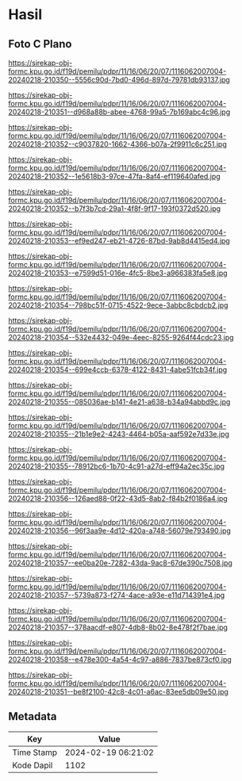 # Hasil

## Foto C Plano

https://sirekap-obj-formc.kpu.go.id/f19d/pemilu/pdpr/11/16/06/20/07/1116062007004-20240218-210350--5556c90d-7bd0-496d-897d-79781db93137.jpg

https://sirekap-obj-formc.kpu.go.id/f19d/pemilu/pdpr/11/16/06/20/07/1116062007004-20240218-210351--d968a88b-abee-4768-99a5-7b169abc4c96.jpg

https://sirekap-obj-formc.kpu.go.id/f19d/pemilu/pdpr/11/16/06/20/07/1116062007004-20240218-210352--c9037820-1662-4366-b07a-2f9911c6c251.jpg

https://sirekap-obj-formc.kpu.go.id/f19d/pemilu/pdpr/11/16/06/20/07/1116062007004-20240218-210352--1e5618b3-97ce-47fa-8af4-ef119640afed.jpg

https://sirekap-obj-formc.kpu.go.id/f19d/pemilu/pdpr/11/16/06/20/07/1116062007004-20240218-210352--b7f3b7cd-29a1-4f8f-9f17-193f0372d520.jpg

https://sirekap-obj-formc.kpu.go.id/f19d/pemilu/pdpr/11/16/06/20/07/1116062007004-20240218-210353--ef9ed247-eb21-4726-87bd-9ab8d4415ed4.jpg

https://sirekap-obj-formc.kpu.go.id/f19d/pemilu/pdpr/11/16/06/20/07/1116062007004-20240218-210353--e7599d51-016e-4fc5-8be3-a966383fa5e8.jpg

https://sirekap-obj-formc.kpu.go.id/f19d/pemilu/pdpr/11/16/06/20/07/1116062007004-20240218-210354--798bc51f-0715-4522-9ece-3abbc8cbdcb2.jpg

https://sirekap-obj-formc.kpu.go.id/f19d/pemilu/pdpr/11/16/06/20/07/1116062007004-20240218-210354--532e4432-049e-4eec-8255-9264f44cdc23.jpg

https://sirekap-obj-formc.kpu.go.id/f19d/pemilu/pdpr/11/16/06/20/07/1116062007004-20240218-210354--699e4ccb-6378-4122-8431-4abe51fcb34f.jpg

https://sirekap-obj-formc.kpu.go.id/f19d/pemilu/pdpr/11/16/06/20/07/1116062007004-20240218-210355--085036ae-b141-4e21-a638-b34a94abbd9c.jpg

https://sirekap-obj-formc.kpu.go.id/f19d/pemilu/pdpr/11/16/06/20/07/1116062007004-20240218-210355--21b1e9e2-4243-4464-b05a-aaf592e7d33e.jpg

https://sirekap-obj-formc.kpu.go.id/f19d/pemilu/pdpr/11/16/06/20/07/1116062007004-20240218-210355--78912bc6-1b70-4c91-a27d-eff94a2ec35c.jpg

https://sirekap-obj-formc.kpu.go.id/f19d/pemilu/pdpr/11/16/06/20/07/1116062007004-20240218-210356--126aed88-0f22-43d5-8ab2-f84b2f0186a4.jpg

https://sirekap-obj-formc.kpu.go.id/f19d/pemilu/pdpr/11/16/06/20/07/1116062007004-20240218-210356--96f3aa9e-4d12-420a-a748-56079e793490.jpg

https://sirekap-obj-formc.kpu.go.id/f19d/pemilu/pdpr/11/16/06/20/07/1116062007004-20240218-210357--ee0ba20e-7282-43da-9ac8-67de390c7508.jpg

https://sirekap-obj-formc.kpu.go.id/f19d/pemilu/pdpr/11/16/06/20/07/1116062007004-20240218-210357--5739a873-f274-4ace-a93e-e11d714391e4.jpg

https://sirekap-obj-formc.kpu.go.id/f19d/pemilu/pdpr/11/16/06/20/07/1116062007004-20240218-210357--378aacdf-e807-4db8-8b02-8e478f2f7bae.jpg

https://sirekap-obj-formc.kpu.go.id/f19d/pemilu/pdpr/11/16/06/20/07/1116062007004-20240218-210358--e478e300-4a54-4c97-a886-7837be873cf0.jpg

https://sirekap-obj-formc.kpu.go.id/f19d/pemilu/pdpr/11/16/06/20/07/1116062007004-20240218-210351--be8f2100-42c8-4c01-a6ac-83ee5db09e50.jpg


## Metadata

| Key        | Value               |
| ---------- | ------------------- |
| Time Stamp | 2024-02-19 06:21:02 |
| Kode Dapil | 1102                |



